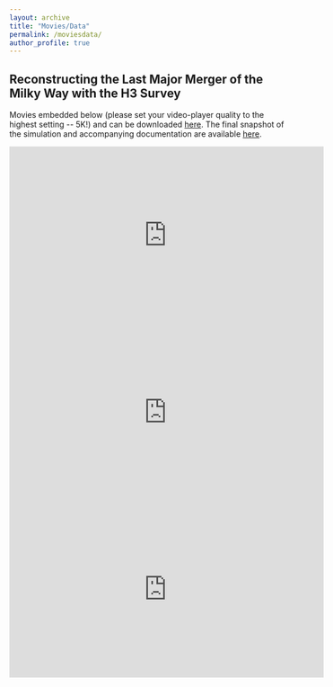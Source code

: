 ```yaml
---
layout: archive
title: "Movies/Data"
permalink: /moviesdata/
author_profile: true
---
```


Reconstructing the Last Major Merger of the Milky Way with the H3 Survey
---------------------------------------
Movies embedded below (please set your video-player quality to the highest setting -- 5K!) and can be downloaded <a href="https://www.dropbox.com/sh/mgf6t12x68q1pzf/AABqpMLWZSzWb9jWUYAs4AQza?dl=0" target="_blank">here</a>. The final snapshot of the simulation and accompanying documentation are available <a href="https://dataverse.harvard.edu/dataset.xhtml?persistentId=doi:10.7910/DVN/UFVSTH" target="_blank">here</a>.

<iframe width="560" height="315" src="https://www.youtube.com/embed/suF_RMHi9oY" frameborder="0" allow="accelerometer; autoplay; clipboard-write; encrypted-media; gyroscope; picture-in-picture" allowfullscreen></iframe>

<br>

<iframe width="560" height="315" src="https://www.youtube.com/embed/NylolqZME2c" frameborder="0" allow="accelerometer; autoplay; clipboard-write; encrypted-media; gyroscope; picture-in-picture" allowfullscreen></iframe>

<br>

<iframe width="560" height="315" src="https://www.youtube.com/embed/BGIVcOsNPlE" frameborder="0" allow="accelerometer; autoplay; clipboard-write; encrypted-media; gyroscope; picture-in-picture" allowfullscreen></iframe><br>
